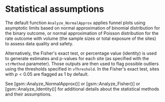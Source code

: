 # Statistical assumptions

The default function `Analyze_NormalApprox` applies funnel plots using asymptotic limits based on normal approximation of binomial distribution for the binary outcome, or normal approximation of Poisson distribution for the rate outcome with volume (the sample sizes or total exposure of the sites) to assess data quality and safety.

Alternatively, the Fisher's exact test, or percentage value (identity) is used to generate estimates 
and p-values for each site (as specified with the `strMethod` parameter). Those outputs are then 
used to flag possible outliers using the thresholds specified in `vThreshold`. In the Fisher's exact test, 
sites with $p<0.05$ are flagged as 1 by default. 

See [gsm::Analyze_NormalApprox()] or [gsm::Analyze_Fisher()] or [gsm::Analyze_Identity()] for additional details 
about the statistical methods and their assumptions.

